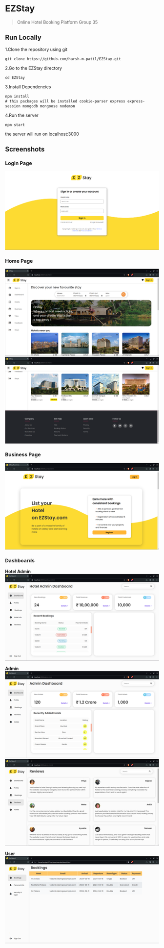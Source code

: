 # EZStay
>Online Hotel Booking Platform
> Group 35

## Run Locally

1.Clone the repository using git
```
git clone https://github.com/harsh-m-patil/EZStay.git
```

2.Go to the EZStay directory
```
cd EZStay
```

3.Install Dependencies
```
npm install
# this packages will be installed cookie-parser express express-session mongodb mongoose nodemon
```

4.Run the server
```
npm start
```
the server will run on localhost:3000

## Screenshots
### Login Page
![login page screenshot](./views/images/screenshots/login.png)

### Home Page
![index page screenshot](./views/images/screenshots/index1.png)
![footer  screenshot](./views/images/screenshots/index2.png)

### Business Page
![business page screenshot](./views/images/screenshots/biz.png)

### Dashboards

__Hotel Admin__  
![hotel admin page screenshot](./views/images/screenshots/hotelAdmin.png)

__Admin__  
![admin page screenshot](./views/images/screenshots/admin.png)
![review page screenshot](./views/images/screenshots/reviews.png)

__User__  
![user dashboard](./views/images/screenshots/userDashboard.png) 


